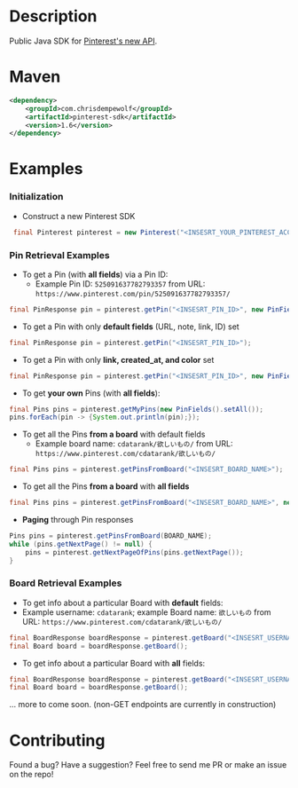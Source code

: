 # Description

Public Java SDK for [Pinterest's new API](https://developers.pinterest.com/docs/getting-started/introduction/).

# Maven

```xml
<dependency>
    <groupId>com.chrisdempewolf</groupId>
    <artifactId>pinterest-sdk</artifactId>
    <version>1.6</version>
</dependency>
```

# Examples

### Initialization

- Construct a new Pinterest SDK
```java 
 final Pinterest pinterest = new Pinterest("<INSESRT_YOUR_PINTEREST_ACCESS_TOKEN>");
```
    
### Pin Retrieval Examples
    
- To get a Pin (with **all fields**) via a Pin ID:
  - Example Pin ID:  `525091637782793357` from URL: `https://www.pinterest.com/pin/525091637782793357/`
```java 
final PinResponse pin = pinterest.getPin("<INSESRT_PIN_ID>", new PinFields().setAll());
```
   
- To get a Pin with only **default fields** (URL, note, link, ID) set
```java
final PinResponse pin = pinterest.getPin("<INSESRT_PIN_ID>");
```
  
- To get a Pin with only **link, created_at, and color** set
```java
final PinResponse pin = pinterest.getPin("<INSESRT_PIN_ID>", new PinFields().setLink().setCreatedAt().setColor());
```
  
- To get **your own** Pins (with **all fields**):
```java 
final Pins pins = pinterest.getMyPins(new PinFields().setAll());
pins.forEach(pin -> {System.out.println(pin);});
```
    
- To get all the Pins **from a board** with default fields
  - Example board name:  `cdatarank/欲しいもの/` from URL:  `https://www.pinterest.com/cdatarank/欲しいもの/`
```java 
final Pins pins = pinterest.getPinsFromBoard("<INSESRT_BOARD_NAME>");
```
    
- To get all the Pins **from a board** with **all fields**
```java 
final Pins pins = pinterest.getPinsFromBoard("<INSESRT_BOARD_NAME>", new PinFields().setAll());
```
  
- **Paging** through Pin responses
```java
Pins pins = pinterest.getPinsFromBoard(BOARD_NAME);
while (pins.getNextPage() != null) {
    pins = pinterest.getNextPageOfPins(pins.getNextPage());
}
```
  
### Board Retrieval Examples

-  To get info about a particular Board with **default** fields:
  - Example username: `cdatarank`; example Board name: `欲しいもの`
    from URL:  `https://www.pinterest.com/cdatarank/欲しいもの/`
```java
final BoardResponse boardResponse = pinterest.getBoard("<INSESRT_USERNAME_NAME>", "<INSESRT_BOARD_NAME>");
final Board board = boardResponse.getBoard();
```

-  To get info about a particular Board with **all** fields:
```java
final BoardResponse boardResponse = pinterest.getBoard("<INSESRT_USERNAME_NAME>", "<INSESRT_BOARD_NAME>", new BoardFields().setAll());
final Board board = boardResponse.getBoard();
```
  
... more to come soon. (non-GET endpoints are currently in construction)

# Contributing

Found a bug? Have a suggestion? Feel free to send me PR or make an issue on the repo!
